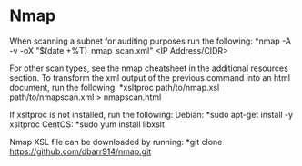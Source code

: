# Nmap
When scanning a subnet for auditing purposes run the following:
 *nmap -A -v -oX "$(date +%T)_nmap_scan.xml" <IP Address/CIDR>
 
For other scan types, see the nmap cheatsheet in the additional resources section.
To transform the xml output of the previous command into an html document, run the following:
 *xsltproc path/to/nmap.xsl path/to/nmapscan.xml > nmapscan.html

If xsltproc is not installed, run the following:
Debian:   *sudo apt-get install -y xsltproc
CentOS:   *sudo yum install libxslt

Nmap XSL file can be downloaded by running:
*git clone https://github.com/dbarr914/nmap.git
